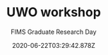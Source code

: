 ---
title: UWO workshop
subtitle: FIMS Graduate Research Day
date: 2020-06-22T03:29:42.878Z
draft: false
featured: false
location: www.zoomlinkwillbehere.com
authors:
 - Alex Mayhew
 - Amber Matthews
 - Philippe Mongeon

image:
  filename: featured
  focal_point: Smart
  preview_only: false
---